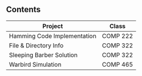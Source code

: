 ## Contents

|     Project                    |   Class  |
|--------------------------------|----------|
| Hamming Code Implementation    | COMP 222 |
| File & Directory Info          | COMP 322 |
| Sleeping Barber Solution       | COMP 322 |
| Warbird Simulation             | COMP 465 |
